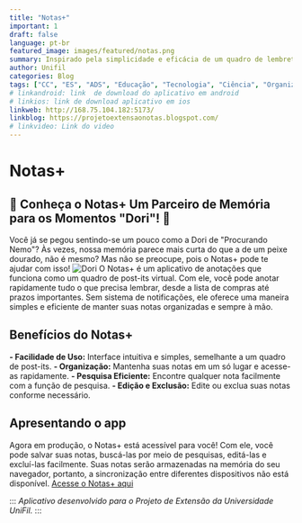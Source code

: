 ```yaml
---
title: "Notas+"
important: 1
draft: false
language: pt-br
featured_image: images/featured/notas.png
summary: Inspirado pela simplicidade e eficácia de um quadro de lembretes com post-it, o Notas+ é uma aplicação de anotações que captura essa essência para resolver o desafio cotidiano de lembrar pequenos detalhes. 
author: Unifil
categories: Blog
tags: ["CC", "ES", "ADS", "Educação", "Tecnologia", "Ciência", "Organização"] 
# linkandroid: link  de download do aplicativo em android
# linkios: link de download aplicativo em ios
linkweb: http://168.75.104.182:5173/
linkblog: https://projetoextensaonotas.blogspot.com/
# linkvideo: Link do video
---
```


# Notas+ 

## 🌟 Conheça o Notas+ Um Parceiro de Memória para os Momentos "Dori"! 🌟
Você já se pegou sentindo-se um pouco como a Dori de "Procurando Nemo"? Às vezes, nossa memória parece mais curta do que a de um peixe dourado, não é mesmo? Mas não se preocupe, pois o Notas+ pode te ajudar com isso!
![Dori](https://blogger.googleusercontent.com/img/b/R29vZ2xl/AVvXsEitun4jn7n-zukV-Tcpm0Xz2doFVUNDDUJCrp2MUMnJ5xTjguMLab-S4kTuWcklY6naInFn7vKt5oJExXY9RvyRw0BdAogbFx0ne_ED54kgWPXrEoChQ0zrXPKayVcMNWx2zwAiSjlhSds8sG0Ht-aHiCYUlsMt2Vm0OsmvzKVino1JJl5g0tUlRBjTTeM/s640/dori.jpeg)
O Notas+ é um aplicativo de anotações que funciona como um quadro de post-its virtual. Com ele, você pode anotar rapidamente tudo o que precisa lembrar, desde a lista de compras até prazos importantes. Sem sistema de notificações, ele oferece uma maneira simples e eficiente de manter suas notas organizadas e sempre à mão. 

## Benefícios do Notas+
**- Facilidade de Uso:** Interface intuitiva e simples, semelhante a um quadro de post-its.
**- Organização:** Mantenha suas notas em um só lugar e acesse-as rapidamente.
**- Pesquisa Eficiente:** Encontre qualquer nota facilmente com a função de pesquisa.
**- Edição e Exclusão:** Edite ou exclua suas notas conforme necessário.

## Apresentando o app
Agora em produção, o Notas+ está acessível para você! Com ele, você pode salvar suas notas, buscá-las por meio de pesquisas, editá-las e excluí-las facilmente. Suas notas serão armazenadas na memória do seu navegador, portanto, a sincronização entre diferentes dispositivos não está disponível.
 [Acesse o Notas+ aqui](http://168.75.104.182:5173/)


:::
*Aplicativo desenvolvido para o Projeto de Extensão da Universidade UniFil.*
:::

